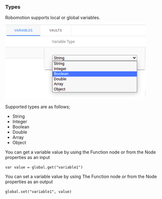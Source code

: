 ### Types

Robomotion supports local or global variables.

![Variables](https://raw.githubusercontent.com/robomotionio/robomotion-tutorials/master/images/variables.png)

Supported types are as follows;

* String
* Integer
* Boolean
* Double
* Array
* Object

You can get a variable value by using the Function node or from the Node properties as an input

`var value = global.get("variable1")`

You can set a variable value by using The Function node or from the Node properties as an output

`global.set("variable1", value)`
